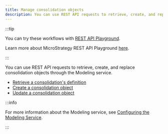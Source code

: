 ```yaml
---
title: Manage consolidation objects
description: You can use REST API requests to retrieve, create, and replace consolidation objects through the Modeling service.
---
```


<Available since="2021 Update 2" />

:::tip

You can try these workflows with [REST API Playground](https://www.postman.com/microstrategysdk/workspace/microstrategy-rest-api/folder/16131298-7cc97135-4b16-4910-a32f-5463f39519cf?ctx=documentation).

Learn more about MicroStrategy REST API Playground [here](/docs/getting-started/playground.md).

:::

You can use REST API requests to retrieve, create, and replace consolidation objects through the Modeling service.

- [Retrieve a consolidation's definition](retrieve-a-consolidations-definition.md)
- [Create a consolidation object](create-a-consolidation-object.md)
- [Update a consolidation object](update-a-consolidation-object.md)

:::info

For more information about the Modeling service, see [Configuring the Modeling Service](https://www2.microstrategy.com/producthelp/Current/InstallConfig/en-us/Content/modeling_service.htm).

:::
